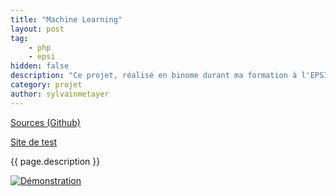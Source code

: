 ```yaml
---
title: "Machine Learning"
layout: post
tag: 
    - php
    - epsi
hidden: false
description: "Ce projet, réalisé en binome durant ma formation à l'EPSI avait pour but de découvrir le fonctionnement des algorithmes de machine learning."
category: projet
author: sylvainmetayer
---
```


[Sources (Github)](https://github.com/EPSIBordeaux/epsi-expert-system)

[Site de test](https://machine-learning.epsi-bordeaux.fr/)

{{ page.description }}

[![Démonstration](projets/machine_learning.gif)](https://machine-learning.epsi-bordeaux.fr/)
